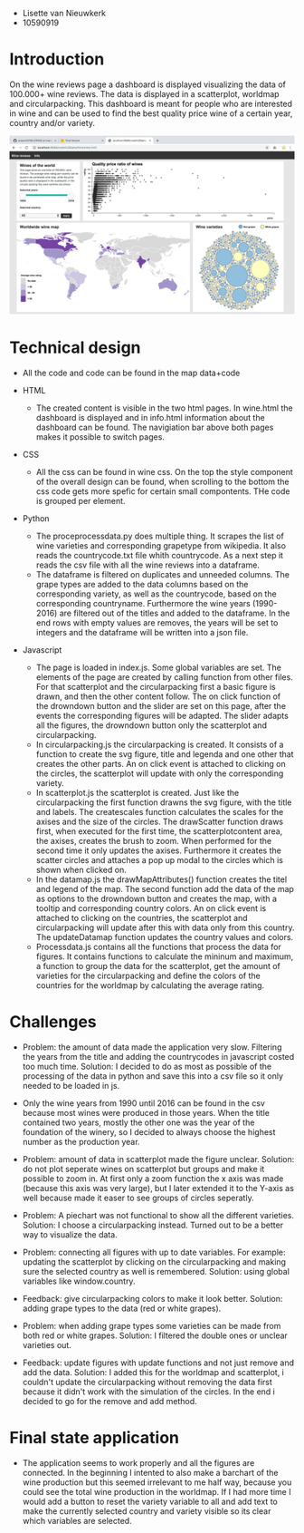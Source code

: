 * Lisette van Nieuwkerk
* 10590919

# Introduction
On the wine reviews page a dashboard is displayed visualizing the data of 100.000+ wine reviews. The data is displayed in a scatterplot, worldmap and circularpacking. This dashboard is meant for people who are interested in wine and can be used to find the best quality price wine of a certain year, country and/or variety.

![Image 1](doc/winedashboard.png)

# Technical design
* All the code and code can be found in the map data+code

* HTML
    * The created content is visible in the two html pages. In wine.html the dashboard is displayed and in info.html information about the dashboard can be found. The navigiation bar above both pages makes it possible to switch pages.

* CSS 
    * All the css can be found in wine css. On the top the style component of the overall design can be found, when scrolling to the bottom the css code gets more spefic for certain small compontents. THe code is grouped per element. 

* Python
    * The proceprocessdata.py does multiple thing. It scrapes the list of wine varieties and corresponding grapetype from wikipedia. It also reads the countrycode.txt file whith countrycode. As a next step it reads the csv file with all the wine reviews into a dataframe.
    * The dataframe is filtered on duplicates and unneeded columns. The grape types are added to the data columns based on the corresponding variety, as well as the countrycode, based on the corresponding countryname. Furthermore the wine years (1990-2016) are filtered out of the titles and added to the dataframe. In the end rows with empty values are removes, the years will be set to integers and the dataframe will be written into a json file. 

* Javascript
    * The page is loaded in index.js. Some global variables are set. The elements of the page are created by calling function from other files. For that scatterplot and the circularpacking first a basic figure is drawn, and then the other content follow. The on click function of the drowndown button and the slider are set on this page, after the events the corresponding figures will be adapted. The slider adapts all the figures, the drowndown button only the scatterplot and circularpacking.
    * In circularpacking.js the circularpacking is created. It consists of a function to create the svg figure, title and legenda and one other that creates the other parts. An on click event is attached to clicking on the circles, the scatterplot will update with only the corresponding variety.
    * In scatterplot.js the scatterplot is created. Just like the circularpacking the first function drawns the svg figure, with the title and labels. The createscales function calculates the scales for the axises and the size of the circles. The drawScatter function draws first, when executed for the first time, the scatterplotcontent area, the axises, creates the brush to zoom. When performed for the second time it only updates the axises. Furthermore it creates the scatter circles and attaches a pop up modal to the circles which is shown when clicked on. 
    * In the datamap.js the drawMapAttributes() function creates the titel and legend of the map. The second function add the data of the map as options to the drowndown button and creates the map, with a tooltip and corresponding country colors. An on click event is attached to clicking on the countries, the scatterplot and circularpacking will update after this with data only from this country. The updateDatamap function updates the country values and colors.
    * Processdata.js contains all the functions that process the data for figures. It contains functions to calculate the mininum and maximum, a function to group the data for the scatterplot, get the amount of varieties for the circularpacking and define the colors of the countries for the worldmap by calculating the average rating. 

# Challenges
* Problem: the amount of data made the  application very slow. Filtering the years from the title and adding the countrycodes in javascript costed too much time. Solution: I decided to do as most as possible of the processing of the data in python and save this into a csv file so it only needed to be loaded in js. 

* Only the wine years from 1990 until 2016 can be found in the csv because most wines were produced in those years. When the title contained two years, mostly the other one was the year of the foundation of the winery, so I decided to always choose the highest number as the production year.

* Problem: amount of data in scatterplot made the figure unclear. Solution: do not plot seperate wines on scatterplot but groups and make it possible to zoom in. At first only a zoom function the x axis was made (because this axis was very large), but I later extended it to the Y-axis as well because made it easer to see groups of circles seperatly.

* Problem: A piechart was not functional to show all the different varieties. Solution: I choose a circularpacking instead. Turned out to be a better way to visualize the data. 

* Problem: connecting all figures with up to date variables. For example: updating the scatterplot by clicking on the circularpacking and making sure the selected country as well is remembered. Solution: using global variables like window.country.

* Feedback: give circularpacking colors to make it look better. Solution: adding grape types to the data (red or white grapes).

* Problem: when adding grape types some varieties can be made from both red or white grapes. Solution: I filtered the double ones or unclear varieties out.

* Feedback: update figures with update functions and not just remove and add the data. Solution: I added this for the worldmap and scatterplot, i couldn't update the circularpacking without removing the data first because it didn't work with the simulation of the circles. In the end i decided to go for the remove and add method. 

# Final state application
* The application seems to work properly and all the figures are connected. In the beginning I intented to also make a barchart of the wine production but this seemed irrelevant to me half way, because you could see the total wine production in the worldmap. If I had more time I would add a button to reset the variety variable to all and add text to make the currently selected country and variety visible so its clear which variables are selected. 